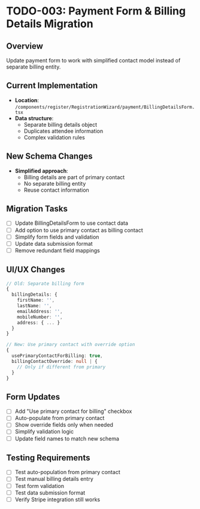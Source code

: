 # TODO-003: Payment Form & Billing Details Migration

## Overview
Update payment form to work with simplified contact model instead of separate billing entity.

## Current Implementation
- **Location**: `/components/register/RegistrationWizard/payment/BillingDetailsForm.tsx`
- **Data structure**:
  - Separate billing details object
  - Duplicates attendee information
  - Complex validation rules

## New Schema Changes
- **Simplified approach**:
  - Billing details are part of primary contact
  - No separate billing entity
  - Reuse contact information

## Migration Tasks
- [ ] Update BillingDetailsForm to use contact data
- [ ] Add option to use primary contact as billing contact
- [ ] Simplify form fields and validation
- [ ] Update data submission format
- [ ] Remove redundant field mappings

## UI/UX Changes
```typescript
// Old: Separate billing form
{
  billingDetails: {
    firstName: '',
    lastName: '',
    emailAddress: '',
    mobileNumber: '',
    address: { ... }
  }
}

// New: Use primary contact with override option
{
  usePrimaryContactForBilling: true,
  billingContactOverride: null | {
    // Only if different from primary
  }
}
```

## Form Updates
- [ ] Add "Use primary contact for billing" checkbox
- [ ] Auto-populate from primary contact
- [ ] Show override fields only when needed
- [ ] Simplify validation logic
- [ ] Update field names to match new schema

## Testing Requirements
- [ ] Test auto-population from primary contact
- [ ] Test manual billing details entry
- [ ] Test form validation
- [ ] Test data submission format
- [ ] Verify Stripe integration still works